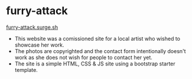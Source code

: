 # furry-attack
<a href="furry-attack.surge.sh">furry-attack.surge.sh</a>
<br />
<ul>
  <li>This website was a comissioned site for a local artist who wished to showcase her work. </li>
  <li> The photos are copyrighted and the contact form intentionally doesn't work as she does not wish for people to contact her yet. </li>
  <li>The site is a simple HTML, CSS & JS site using a bootstrap starter template. </li>
</ul>
